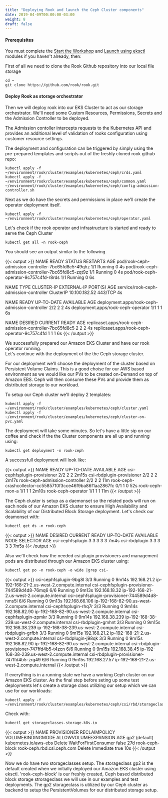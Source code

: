 ```yaml
---
title: "Deploying Rook and launch the Ceph Cluster components"
date: 2019-04-09T00:00:00-03:00
weight: 8
draft: false
---
```

#### Prerequisites

You must complete the [Start the Workshop](/020_prerequisites/workspace/) and [Launch using eksctl](/030_eksctl/) modules if you haven't already, then: 


First of all we need to clone the Rook Github repository into our local file storage

```
cd ~
git clone https://github.com/rook/rook.git
```

#### Deploy Rook as storage orchestrator

Then we will deploy rook into our EKS Cluster to act as our storage orchestrator. We'll need some Custom Resources, Permissions, Secrets and the Admission Controller to be deployed. 

The Admission contoller intercepts requests to the Kubernetes API and provides an additional level of validation of rooks configuration using customer resource settings. 

The deployment and configuration can be triggered by simply using the pre-prepared templates and scripts out of the freshly cloned rook github repo:

```
kubectl apply -f ~/environment/rook/cluster/examples/kubernetes/ceph/crds.yaml 
kubectl apply -f ~/environment/rook/cluster/examples/kubernetes/ceph/common.yaml
~/environment/rook/cluster/examples/kubernetes/ceph/config-admission-controller.sh
```

Next as we do have the secrets and permissions in place we'll create the operator deployment itself. 

```
kubectl apply -f ~/environment/rook/cluster/examples/kubernetes/ceph/operator.yaml
```

Let's check if the rook operator and infrastructure is started and ready to serve the Ceph Cluster

```
kubectl get all -n rook-ceph
```

You should see an output similar to the following. 

{{< output >}}
NAME                                                  READY   STATUS    RESTARTS   AGE
pod/rook-ceph-admission-controller-7bc65fd8c5-49qhz   1/1     Running   0          4s
pod/rook-ceph-admission-controller-7bc65fd8c5-zqt9z   1/1     Running   0          4s
pod/rook-ceph-operator-9c757c4fd-r8rds                1/1     Running   0          6s

NAME                                     TYPE        CLUSTER-IP      EXTERNAL-IP   PORT(S)   AGE
service/rook-ceph-admission-controller   ClusterIP   10.100.182.52   <none>        443/TCP   4s

NAME                                             READY   UP-TO-DATE   AVAILABLE   AGE
deployment.apps/rook-ceph-admission-controller   2/2     2            2           4s
deployment.apps/rook-ceph-operator               1/1     1            1           6s

NAME                                                        DESIRED   CURRENT   READY   AGE
replicaset.apps/rook-ceph-admission-controller-7bc65fd8c5   2         2         2       4s
replicaset.apps/rook-ceph-operator-9c757c4fd                1         1         1       6s
{{< /output >}}

We successfully prepared our Amazon EKS Cluster and have our rook operator running.  
Let's continue with the deployment of the the Ceph storage cluster.

For our deployment we'll choose the deployment of the cluster based on Persistent Volume Claims. This is a good choise for our AWS based environment as we would like our PVs to be created on-Demand on top of Amazon EBS. Ceph will then consume these PVs and provide them as distributed storage to our workload. 

To setup our Ceph cluster we'll deploy 2 templates: 

```
kubectl apply -f ~/environment/rook/cluster/examples/kubernetes/ceph/cluster.yaml 
kubectl apply -f ~/environment/rook/cluster/examples/kubernetes/ceph/cluster-on-pvc.yaml 
```

The deployment will take some minutes. So let's have a little sip on our coffee and check if the the Cluster components are all up and running using: 

```
kubectl get deployment -n rook-ceph
```

A successfull deployment will look like: 

{{< output >}}
NAME                                                        READY   UP-TO-DATE   AVAILABLE   AGE
csi-cephfsplugin-provisioner                                2/2     2            2           2m15s
csi-rbdplugin-provisioner                                   2/2     2            2           2m17s
rook-ceph-admission-controller                              2/2     2            2           11m
rook-ceph-crashcollector-cc5585710f3cce46f9ba86f1aa2867fc   0/1     1            0           52s
rook-ceph-mon-a                                             1/1     1            1           2m10s
rook-ceph-operator                                          1/1     1            1           11m
{{< /output >}}

The Ceph cluster is setup as a daemonset so the related pods will run on each node of our Amazon EKS cluster to ensure High Availability and Scalability of our Distributed Block Storage deployment. Let's check our deamonset with: 

```
kubectl get ds -n rook-ceph
```
{{< output >}}
NAME               DESIRED   CURRENT   READY   UP-TO-DATE   AVAILABLE   NODE SELECTOR   AGE
csi-cephfsplugin   3         3         3       3            3           <none>          7m4s
csi-rbdplugin      3         3         3       3            3           <none>          7m5s
{{< /output >}}


Also we'll check how the needed csi plugin provisioners and management pods are distributed through our Amazon EKS cluster using: 

```
kubectl get po -n rook-ceph -o wide |grep csi-
```

{{< output >}}
csi-cephfsplugin-9bg8l                                            3/3     Running    0          9m14s   192.168.21.2     ip-192-168-21-2.us-west-2.compute.internal     <none>           <none>
csi-cephfsplugin-provisioner-744589d4d8-76mq6                     6/6     Running    0          9m13s   192.168.18.32    ip-192-168-21-2.us-west-2.compute.internal     <none>           <none>
csi-cephfsplugin-provisioner-744589d4d8-nms5l                     6/6     Running    0          9m13s   192.168.66.106   ip-192-168-82-90.us-west-2.compute.internal    <none>           <none>
csi-cephfsplugin-rhq7r                                            3/3     Running    0          9m14s   192.168.82.90    ip-192-168-82-90.us-west-2.compute.internal    <none>           <none>
csi-cephfsplugin-zpmkr                                            3/3     Running    0          9m14s   192.168.38.239   ip-192-168-38-239.us-west-2.compute.internal   <none>           <none>
csi-rbdplugin-gmhnt                                               3/3     Running    0          9m15s   192.168.38.239   ip-192-168-38-239.us-west-2.compute.internal   <none>           <none>
csi-rbdplugin-grfbh                                               3/3     Running    0          9m15s   192.168.21.2     ip-192-168-21-2.us-west-2.compute.internal     <none>           <none>
csi-rbdplugin-j98qk                                               3/3     Running    0          9m15s   192.168.82.90    ip-192-168-82-90.us-west-2.compute.internal    <none>           <none>
csi-rbdplugin-provisioner-747ffd4b5-t4zcn                         6/6     Running    0          9m15s   192.168.38.45    ip-192-168-38-239.us-west-2.compute.internal   <none>           <none>
csi-rbdplugin-provisioner-747ffd4b5-zrg49                         6/6     Running    0          9m15s   192.168.27.57    ip-192-168-21-2.us-west-2.compute.internal     <none>           <none>
{{< /output >}}

If everything is in a running state we have a working Ceph cluster on our Amazon EKS cluster. As the final step before seting up some test deployments let's create a storage class utilizing our setup which we can use for our workloads: 

```
kubectl apply -f ~/environment/rook/cluster/examples/kubernetes/ceph/csi/rbd/storageclass.yaml
```

Check with: 

```
kubectl get storageclasses.storage.k8s.io 
```

{{< output >}}
NAME              PROVISIONER                  RECLAIMPOLICY   VOLUMEBINDINGMODE      ALLOWVOLUMEEXPANSION   AGE
gp2 (default)     kubernetes.io/aws-ebs        Delete          WaitForFirstConsumer   false                  27d
rook-ceph-block   rook-ceph.rbd.csi.ceph.com   Delete          Immediate              true                   10s
{{< /output >}}

Now we do have two storageclasses setup. The storageclass gp2 is the default created when we initially deployed our Amazon EKS cluster using eksctl. 'rook-ceph-block' is our freshly created, Ceph based distributed block storage strorageclass we will use in our examples and test deployments. 
The gp2 storageclass is utilized by our Ceph cluster as backend to setup the PersistentVolumes for our distributed storage setup. 